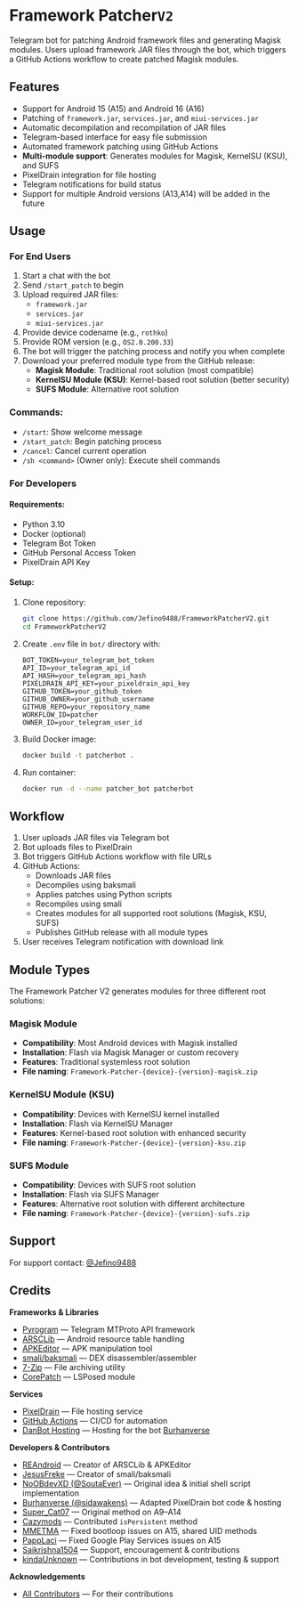 # Framework Patcher`V2`

Telegram bot for patching Android framework files and generating Magisk modules. Users upload framework JAR files
through the bot, which triggers a GitHub Actions workflow to create patched Magisk modules.

## Features

- Support for Android 15 (A15) and Android 16 (A16)
- Patching of `framework.jar`, `services.jar`, and `miui-services.jar`
- Automatic decompilation and recompilation of JAR files
- Telegram-based interface for easy file submission
- Automated framework patching using GitHub Actions
- **Multi-module support**: Generates modules for Magisk, KernelSU (KSU), and SUFS
- PixelDrain integration for file hosting
- Telegram notifications for build status
- Support for multiple Android versions (A13,A14) will be added in the future

## Usage

### For End Users

1. Start a chat with the bot
2. Send `/start_patch` to begin
3. Upload required JAR files:
    - `framework.jar`
    - `services.jar`
    - `miui-services.jar`
4. Provide device codename (e.g., `rothko`)
5. Provide ROM version (e.g., `OS2.0.200.33`)
6. The bot will trigger the patching process and notify you when complete
7. Download your preferred module type from the GitHub release:
    - **Magisk Module**: Traditional root solution (most compatible)
    - **KernelSU Module (KSU)**: Kernel-based root solution (better security)
    - **SUFS Module**: Alternative root solution

### Commands:

- `/start`: Show welcome message
- `/start_patch`: Begin patching process
- `/cancel`: Cancel current operation
- `/sh <command>` (Owner only): Execute shell commands

### For Developers

#### Requirements:

- Python 3.10
- Docker (optional)
- Telegram Bot Token
- GitHub Personal Access Token
- PixelDrain API Key

#### Setup:

1. Clone repository:
   ```bash
   git clone https://github.com/Jefino9488/FrameworkPatcherV2.git
   cd FrameworkPatcherV2
2. Create `.env` file in `bot/` directory with:
   ```env
   BOT_TOKEN=your_telegram_bot_token
   API_ID=your_telegram_api_id
   API_HASH=your_telegram_api_hash
   PIXELDRAIN_API_KEY=your_pixeldrain_api_key
   GITHUB_TOKEN=your_github_token
   GITHUB_OWNER=your_github_username
   GITHUB_REPO=your_repository_name
   WORKFLOW_ID=patcher
   OWNER_ID=your_telegram_user_id
   ```
3. Build Docker image:
   ```bash
   docker build -t patcherbot .
   ```
4. Run container:
   ```bash
   docker run -d --name patcher_bot patcherbot
   ```

## Workflow

1. User uploads JAR files via Telegram bot
2. Bot uploads files to PixelDrain
3. Bot triggers GitHub Actions workflow with file URLs
4. GitHub Actions:
    - Downloads JAR files
    - Decompiles using baksmali
    - Applies patches using Python scripts
    - Recompiles using smali
   - Creates modules for all supported root solutions (Magisk, KSU, SUFS)
   - Publishes GitHub release with all module types
5. User receives Telegram notification with download link

## Module Types

The Framework Patcher V2 generates modules for three different root solutions:

### Magisk Module

- **Compatibility**: Most Android devices with Magisk installed
- **Installation**: Flash via Magisk Manager or custom recovery
- **Features**: Traditional systemless root solution
- **File naming**: `Framework-Patcher-{device}-{version}-magisk.zip`

### KernelSU Module (KSU)

- **Compatibility**: Devices with KernelSU kernel installed
- **Installation**: Flash via KernelSU Manager
- **Features**: Kernel-based root solution with enhanced security
- **File naming**: `Framework-Patcher-{device}-{version}-ksu.zip`

### SUFS Module

- **Compatibility**: Devices with SUFS root solution
- **Installation**: Flash via SUFS Manager
- **Features**: Alternative root solution with different architecture
- **File naming**: `Framework-Patcher-{device}-{version}-sufs.zip`

## Support

For support contact: [@Jefino9488](https://t.me/Jefino9488)

## Credits

**Frameworks & Libraries**

* [Pyrogram](https://pyrogram.org/) — Telegram MTProto API framework
* [ARSCLib](https://github.com/REandroid/ARSCLib) — Android resource table handling
* [APKEditor](https://github.com/REandroid/APKEditor) — APK manipulation tool
* [smali/baksmali](https://github.com/JesusFreke/smali) — DEX disassembler/assembler
* [7-Zip](https://www.7-zip.org/) — File archiving utility
* [CorePatch](https://github.com/LSPosed/CorePatch) — LSPosed module

**Services**

* [PixelDrain](https://pixeldrain.com/) — File hosting service
* [GitHub Actions](https://github.com/Jefino9488/FrameworkPatcherV2/actions) — CI/CD for automation
* [DanBot Hosting](https://danbot.host/) — Hosting for the bot [Burhanverse](https://github.com/Burhanverse)

**Developers & Contributors**

* [REAndroid](https://github.com/REandroid) — Creator of ARSCLib & APKEditor
* [JesusFreke](https://github.com/JesusFreke) — Creator of smali/baksmali
* [NoOBdevXD (@SoutaEver)](https://github.com/NoOBdevXD) — Original idea & initial shell script implementation
* [Burhanverse (@sidawakens)](https://github.com/Burhanverse) — Adapted PixelDrain bot code & hosting
* [Super\_Cat07](https://t.me/Super_Cat07) — Original method on A9–A14
* [Cazymods](https://t.me/not_aric) — Contributed `isPersistent` method
* [MMETMA](https://t.me/MMETMA2) — Fixed bootloop issues on A15, shared UID methods
* [PappLaci](https://t.me/PappLaci) — Fixed Google Play Services issues on A15
* [Saikrishna1504](https://github.com/Saikrishna1504) — Support, encouragement & contributions
* [kindaUnknown](https://github.com/kindaUnknown) — Contributions in bot development, testing & support

**Acknowledgements**

* [All Contributors](https://allcontributors.org/docs/en/emoji-key) — For their contributions

